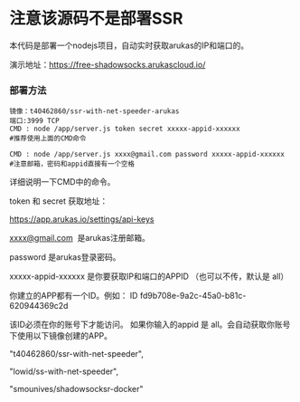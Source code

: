 # 注意该源码不是部署SSR

本代码是部署一个nodejs项目，自动实时获取arukas的IP和端口的。

演示地址：https://free-shadowsocks.arukascloud.io/

### 部署方法
```
镜像：t40462860/ssr-with-net-speeder-arukas
端口:3999 TCP
CMD : node /app/server.js token secret xxxxx-appid-xxxxxx
#推荐使用上面的CMD命令

CMD : node /app/server.js xxxx@gmail.com password xxxxx-appid-xxxxxx
#注意邮箱，密码和appid直接有一个空格

```

详细说明一下CMD中的命令。

token 和 secret 获取地址：

https://app.arukas.io/settings/api-keys


xxxx@gmail.com  是arukas注册邮箱。

password 是arukas登录密码。

xxxxx-appid-xxxxxx 是你要获取IP和端口的APPID （也可以不传，默认是 all）

你建立的APP都有一个ID。例如：
ID	fd9b708e-9a2c-45a0-b81c-620944369c2d

该ID必须在你的账号下才能访问。
如果你输入的appid 是 all。会自动获取你账号下使用以下镜像创建的APP。

"t40462860/ssr-with-net-speeder",

"lowid/ss-with-net-speeder",

"smounives/shadowsocksr-docker"

